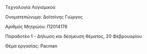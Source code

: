 Tεχνολογία Λογισμικού

Ονοματεπώνυμο: Δοϊτσίνης Γιώργος

Αριθμός Μητρώου: Π2014176

Παραδοτέο 1 - Δήλωση και δέσμευση θέματος, 20 Φεβρουαρίου

Θέμα εργασίας: Pacman

